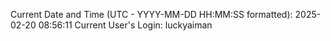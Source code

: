 Current Date and Time (UTC - YYYY-MM-DD HH:MM:SS formatted): 2025-02-20 08:56:11
Current User's Login: luckyaiman
